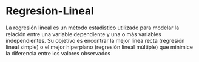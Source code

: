 # Regresion-Lineal
La regresión lineal es un método estadístico utilizado para modelar la relación entre una variable dependiente y una o más variables independientes. Su objetivo es encontrar la mejor línea recta (regresión lineal simple) o el mejor hiperplano (regresión lineal múltiple) que minimice la diferencia entre los valores observados
